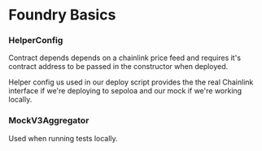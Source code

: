 # Foundry Basics

### HelperConfig

Contract depends depends on a chainlink price feed and requires it's contract address to be passed in the constructor when deployed.

Helper config us used in our deploy script provides the the real Chainlink interface if we're deploying to sepoloa and our mock if we're working locally.

### MockV3Aggregator

Used when running tests locally.
